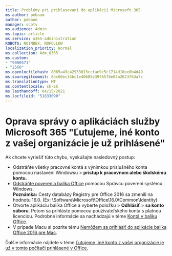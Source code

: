 ```yaml
---
title: Problémy pri prihlasovaní do aplikácií Microsoft 365
ms.author: pebaum
author: pebaum
manager: scotv
ms.audience: Admin
ms.topic: article
ms.service: o365-administration
ROBOTS: NOINDEX, NOFOLLOW
localization_priority: Normal
ms.collection: Adm_O365
ms.custom:
- "9000571"
- "2560"
ms.openlocfilehash: 8065a49c42953013ccfae9c5c1714d10ee0b4d49
ms.sourcegitcommit: 8bc60ec34bc1e40685e3976576e04a2623f63a7c
ms.translationtype: MT
ms.contentlocale: sk-SK
ms.lasthandoff: 04/15/2021
ms.locfileid: "51833090"
---
```

# <a name="fixing-the-microsoft-365-apps-sorry-another-account-from-your-organization-is-already-signed-in-message"></a>Oprava správy o aplikáciách služby Microsoft 365 "Ľutujeme, iné konto z vašej organizácie je už prihlásené"

Ak chcete vyriešiť túto chybu, vyskúšajte nasledovný postup:

- Odstráňte všetky pracovné kontá s výnimkou príslušného konta pomocou nastavení Windowsu > **prístup k pracovnom alebo školskému kontu.**
- [Odstráňte poverenia balíka Office](https://docs.microsoft.com/office/troubleshoot/error-messages/another-account-already-signed-in#step-3-clear-cached-credentials-on-the-computer) pomocou Správcu poverení systému Windows.<br/>
    **Poznámka:** Cesty databázy Registry pre Office 2016 sa zmenili na hodnotu 16.0. (Ex: \Software\Microsoft\Office\16.0\Common\Identity\)
- Otvorte aplikáciu balíka Office a vyberte položku  >  **Odhlásiť**  >  **sa konto súboru**. Potom sa prihláste pomocou používateľského konta s platnou licenciou. Podrobné informácie sa nachádzajú v téme [Kontá v balíku Office](https://support.office.com/article/accounts-in-office-628ea040-f265-49de-b986-be09c3ebf8a9).
- V prípade Macu si pozrite tému [Nemôžem sa prihlásiť do aplikácie balíka Office 2016 pre Mac](https://docs.microsoft.com/office365/troubleshoot/authentication/sign-in-to-office-2016-for-mac-fail).

Ďalšie informácie nájdete v téme [Ľutujeme, iné konto z vašej organizácie je už v tomto počítači prihlásené v Office.](https://docs.microsoft.com/office/troubleshoot/error-messages/another-account-already-signed-in)
